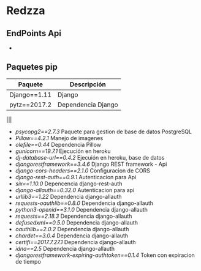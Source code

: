 # Redzza


## EndPoints Api
- 


## Paquetes pip


| Paquete       | Descripción   |
| ------------- | --------------|
| Django==1.11  | Django 		|
| pytz==2017.2 | Dependencia Django |

|||
- *psycopg2==2.7.3* 				Paquete para gestion de base de datos PostgreSQL
- *Pillow==4.2.1*					Manejo de imagenes 
- *olefile==0.44*					Dependencia Pillow
- *gunicorn==19.7.1* 				Ejecución en heroku
- *dj-database-url==0.4.2* 			Ejecuión en heroku, base de datos
- *djangorestframework==3.4.6*		Django REST framework - Api
- *django-cors-headers==2.1.0*		Configuracion de CORS
- *django-rest-auth==0.9.1*			Autenticacion para Api
- *six==1.10.0*						Depencencia django-rest-auth
- *django-allauth==0.32.0*			Autenticacion para api
- *urllib3==1.22*					Dependencia django-allauth
- *requests-oauthlib==0.8.0*		Dependencia django-allauth
- *python3-openid==3.1.0*			Dependencia django-allauth
- *requests==2.18.3*				Dependencia django-allauth
- *defusedxml==0.5.0*				Dependencia django-allauth
- *oauthlib==2.0.2*					Dependencia django-allauth
- *chardet==3.0.4*					Dependencia django-allauth
- *certifi==2017.7.27.1*			Dependencia django-allauth
- *idna==2.5*						Dependencia django-allauth
- *djangorestframework-expiring-authtoken==0.1.4* Token con expiracion de tiempo


